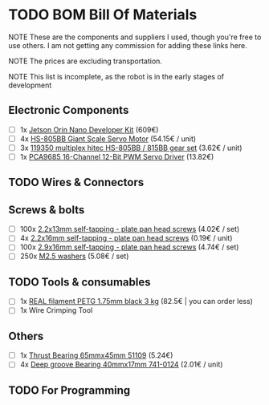 # TODO BOM Bill Of Materials
NOTE These are the components and suppliers I used, though you're free to use others. I am not getting any commission for adding these links here.

NOTE The prices are excluding transportation.

NOTE This list is incomplete, as the robot is in the early stages of development

## Electronic Components
- [ ] 1x [Jetson Orin Nano Developer Kit](https://www.siliconhighwaydirect.com/product-p/945-13766-0005-000.htm) (609€)
- [ ] 4x [HS-805BB Giant Scale Servo Motor](https://eu.robotshop.com/products/hs-805bb-giant-scale-servo-motor?variant=42601077866664) (54.15€ / unit)
- [ ] 3x [119350 multiplex hitec HS-805BB / 815BB gear set](https://www.rc-specialist.nl/contents/nl/p14150_119350-multiplex-hitec-HS-805BB-_-815BB-gear-set-.html) (3.62€ / unit)
- [ ] 1x [PCA9685 16-Channel 12-Bit PWM Servo Driver](https://eu.robotshop.com/products/pca9685-16-channel-12-bit-pwm-servo-driver) (13.82€)

## TODO Wires & Connectors

## Screws & bolts
- [ ] 100x [2.2x13mm self-tapping - plate pan head screws](https://www.rvspaleis.nl/plaatschroeven/din-7981-h/din-7981h-[-]-a2-[-]-2,2/7981-2-2.2x13h_100) (4.02€ / set)
- [ ] 4x [2.2x16mm self-tapping - plate pan head screws](https://www.rvspaleis.nl/plaatschroeven/din-7981-h/din-7981h-[-]-a2-[-]-2,2/7981-2-2.2x16h_1) (0.19€ / unit)
- [ ] 100x [2.9x16mm self-tapping - plate pan head screws](https://www.rvspaleis.nl/plaatschroeven/din-7981-h/din-7981h-[-]-a2-[-]-2,9/7981-2-2.9x16h_100) (4.74€ / set)
- [ ] 250x [M2.5 washers](https://www.rvspaleis.nl/ringen/sluitring/din-125a/din-125a-[-]-a2/din-125a-[-]-a2-[-]-m2,5/125-2-2.5_250) (5.08€ / set)

## TODO Tools & consumables
- [ ] 1x [REAL filament PETG 1.75mm black 3 kg](https://www.123-3d.nl/REAL-filament-zwart-1-75-mm-PETG-3-kg-i10317-t7396.html) (82.5€ | you can order less)
- [ ] 1x Wire Crimping Tool

## Others
- [ ] 1x [Thrust Bearing 65mmx45mm 51109](https://www.123kogellager.nl/kogellager-behuizing/kogellager/kogeltaatslager/51109) (5.24€)
- [ ] 4x [Deep groove Bearing 40mmx17mm 741-0124](https://www.123kogellager.nl/kogellager-behuizing/kogellager/enkele-rij/741-0124) (2.01€ / unit)

## TODO For Programming

